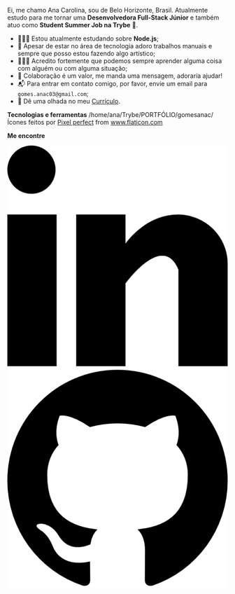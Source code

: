 Ei, me chamo Ana Carolina, sou de Belo Horizonte, Brasil. Atualmente estudo para me tornar uma **Desenvolvedora Full-Stack Júnior** e também atuo como **Student Summer Job na Trybe** 🚀.

- 👩🏽‍💻 Estou atualmente estudando sobre **Node.js**;
- 🎨 Apesar de estar no área de tecnologia adoro trabalhos manuais e sempre que posso estou fazendo algo artístico;
- 👩🏽‍🎓 Acredito fortemente que podemos sempre aprender alguma coisa com alguém ou com alguma situação;
- 💬 Colaboração é um valor, me manda uma mensagem, adoraria ajudar!
- 📬 Para entrar em contato comigo, por favor, envie um email para `gomes.anac03@gmail.com`;
- 📄 Dê uma olhada no meu [Currículo](https://gitconnected.com/gomesanac/resume).

**Tecnologias e ferramentas**
/home/ana/Trybe/PORTFÓLIO/gomesanac/
Ícones feitos por <a href="https://www.flaticon.com/br/autores/pixel-perfect" title="Pixel perfect">Pixel perfect</a> from <a href="https://www.flaticon.com/br/" title="Flaticon"> www.flaticon.com</a>

**Me encontre**

<a href="https://www.linkedin.com/in/gomesanac/"><img src="images/linkedin.png" alt="Linkedin Icon"></a>
<a href="https://github.com/gomesanac"><img src="images/github.png" alt="Linkedin Icon"></a>
